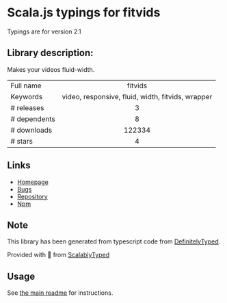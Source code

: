 
# Scala.js typings for fitvids

Typings are for version 2.1

## Library description:
Makes your videos fluid-width.

|                    |                 |
| ------------------ | :-------------: |
| Full name          | fitvids |
| Keywords           | video, responsive, fluid, width, fitvids, wrapper |
| # releases         | 3 |
| # dependents       | 8 |
| # downloads        | 122334 |
| # stars            | 4 |

## Links
- [Homepage](https://github.com/rosszurowski/vanilla-fitvids#readme)
- [Bugs](https://github.com/rosszurowski/vanilla-fitvids/issues)
- [Repository](https://github.com/rosszurowski/vanilla-fitvids)
- [Npm](https://www.npmjs.com/package/fitvids)
    


## Note
This library has been generated from typescript code from [DefinitelyTyped](https://definitelytyped.org).

Provided with :purple_heart: from [ScalablyTyped](https://github.com/oyvindberg/ScalablyTyped)

## Usage
See [the main readme](../../readme.md) for instructions.


